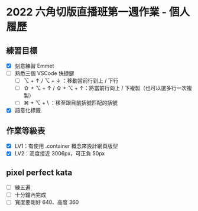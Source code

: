 # 2022 六角切版直播班第一週作業 - 個人履歷

## 練習目標

- [x] 刻意練習 Emmet
- [ ] 熟悉三個 VSCode 快捷鍵
  - [ ] ⌥ + ↑ / ⌥ + ↓ ：移動當前行到上 / 下行
  - [ ] ⇧ + ⌥ + ↑ / ⇧ + ⌥ + ↑：將當前行向上 / 下複製（也可以選多行一次複製）
  - [ ] ⌘ + ⌥ + \ ：移至跟目前括號匹配的括號
- [x] 語意化標籤

## 作業等級表

- [x] LV1：有使用 .container 概念來設計網頁版型
- [x] LV2：高度接近 3006px，可正負 50px

## pixel perfect kata

- [ ] 練五遍
- [ ] 十分鐘內完成
- [ ] 寬度要剛好 640、高度 360
